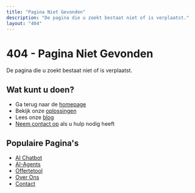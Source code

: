 ```yaml
---
title: "Pagina Niet Gevonden"
description: "De pagina die u zoekt bestaat niet of is verplaatst."
layout: "404"
---
```


# 404 - Pagina Niet Gevonden

De pagina die u zoekt bestaat niet of is verplaatst.

## Wat kunt u doen?

- Ga terug naar de [homepage](/)
- Bekijk onze [oplossingen](/oplossingen/)
- Lees onze [blog](/blog/)
- [Neem contact op](/contact/) als u hulp nodig heeft

## Populaire Pagina's

- [AI Chatbot](/oplossingen/ai-chatbot/)
- [AI-Agents](/oplossingen/ai-agents/)
- [Offertetool](/oplossingen/offertetool/)
- [Over Ons](/company/)
- [Contact](/contact/)